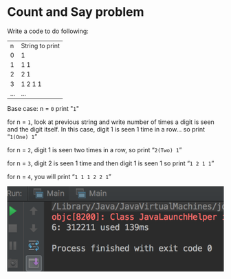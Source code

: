 # Count and Say problem

Write a code to do following:

| | |
|---|---|
|n | String to print|
|0 | 1|
|1 | 1 1|
|2 | 2 1|
|3 | 1 2 1 1|
|... | ...|


Base case: n = ```0``` print "```1```"

for n = ```1```, look at previous string and write number of times a digit is seen and the digit itself. In this case,
digit 1 is seen 1 time in a row… so print “```1(One) 1```”

for n = ```2```, digit 1 is seen two times in a row, so print “```2(Two) 1```”

for n = ```3```, digit 2 is seen 1 time and then digit 1 is seen 1 so print “```1 2 1 1```”

for n = ```4```, you will print “```1 1 1 2 2 1```”

![](result.png)